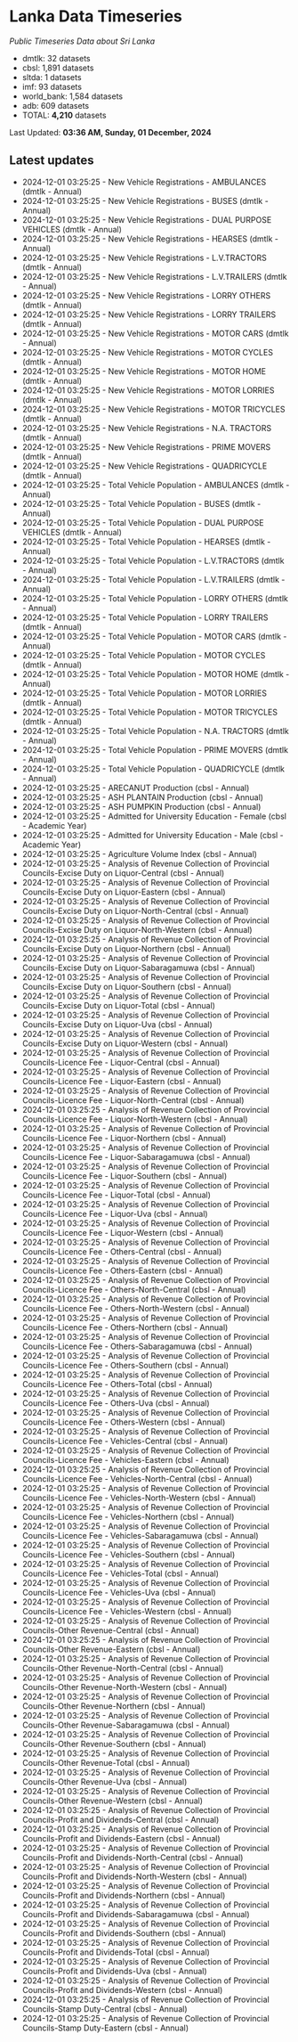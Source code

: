 # Lanka Data Timeseries
*Public Timeseries Data about Sri Lanka*

* dmtlk: 32 datasets
* cbsl: 1,891 datasets
* sltda: 1 datasets
* imf: 93 datasets
* world_bank: 1,584 datasets
* adb: 609 datasets
* TOTAL: **4,210** datasets

Last Updated: **03:36 AM, Sunday, 01 December, 2024**

## Latest updates

* 2024-12-01 03:25:25 - New Vehicle Registrations - AMBULANCES (dmtlk - Annual)
* 2024-12-01 03:25:25 - New Vehicle Registrations - BUSES (dmtlk - Annual)
* 2024-12-01 03:25:25 - New Vehicle Registrations - DUAL PURPOSE VEHICLES (dmtlk - Annual)
* 2024-12-01 03:25:25 - New Vehicle Registrations - HEARSES (dmtlk - Annual)
* 2024-12-01 03:25:25 - New Vehicle Registrations - L.V.TRACTORS (dmtlk - Annual)
* 2024-12-01 03:25:25 - New Vehicle Registrations - L.V.TRAILERS (dmtlk - Annual)
* 2024-12-01 03:25:25 - New Vehicle Registrations - LORRY OTHERS (dmtlk - Annual)
* 2024-12-01 03:25:25 - New Vehicle Registrations - LORRY TRAILERS (dmtlk - Annual)
* 2024-12-01 03:25:25 - New Vehicle Registrations - MOTOR CARS (dmtlk - Annual)
* 2024-12-01 03:25:25 - New Vehicle Registrations - MOTOR CYCLES (dmtlk - Annual)
* 2024-12-01 03:25:25 - New Vehicle Registrations - MOTOR HOME (dmtlk - Annual)
* 2024-12-01 03:25:25 - New Vehicle Registrations - MOTOR LORRIES (dmtlk - Annual)
* 2024-12-01 03:25:25 - New Vehicle Registrations - MOTOR TRICYCLES (dmtlk - Annual)
* 2024-12-01 03:25:25 - New Vehicle Registrations - N.A. TRACTORS (dmtlk - Annual)
* 2024-12-01 03:25:25 - New Vehicle Registrations - PRIME MOVERS (dmtlk - Annual)
* 2024-12-01 03:25:25 - New Vehicle Registrations - QUADRICYCLE (dmtlk - Annual)
* 2024-12-01 03:25:25 - Total Vehicle Population - AMBULANCES (dmtlk - Annual)
* 2024-12-01 03:25:25 - Total Vehicle Population - BUSES (dmtlk - Annual)
* 2024-12-01 03:25:25 - Total Vehicle Population - DUAL PURPOSE VEHICLES (dmtlk - Annual)
* 2024-12-01 03:25:25 - Total Vehicle Population - HEARSES (dmtlk - Annual)
* 2024-12-01 03:25:25 - Total Vehicle Population - L.V.TRACTORS (dmtlk - Annual)
* 2024-12-01 03:25:25 - Total Vehicle Population - L.V.TRAILERS (dmtlk - Annual)
* 2024-12-01 03:25:25 - Total Vehicle Population - LORRY OTHERS (dmtlk - Annual)
* 2024-12-01 03:25:25 - Total Vehicle Population - LORRY TRAILERS (dmtlk - Annual)
* 2024-12-01 03:25:25 - Total Vehicle Population - MOTOR CARS (dmtlk - Annual)
* 2024-12-01 03:25:25 - Total Vehicle Population - MOTOR CYCLES (dmtlk - Annual)
* 2024-12-01 03:25:25 - Total Vehicle Population - MOTOR HOME (dmtlk - Annual)
* 2024-12-01 03:25:25 - Total Vehicle Population - MOTOR LORRIES (dmtlk - Annual)
* 2024-12-01 03:25:25 - Total Vehicle Population - MOTOR TRICYCLES (dmtlk - Annual)
* 2024-12-01 03:25:25 - Total Vehicle Population - N.A. TRACTORS (dmtlk - Annual)
* 2024-12-01 03:25:25 - Total Vehicle Population - PRIME MOVERS (dmtlk - Annual)
* 2024-12-01 03:25:25 - Total Vehicle Population - QUADRICYCLE (dmtlk - Annual)
* 2024-12-01 03:25:25 - ARECANUT Production (cbsl - Annual)
* 2024-12-01 03:25:25 - ASH PLANTAIN Production (cbsl - Annual)
* 2024-12-01 03:25:25 - ASH PUMPKIN Production (cbsl - Annual)
* 2024-12-01 03:25:25 - Admitted for University Education - Female (cbsl - Academic Year)
* 2024-12-01 03:25:25 - Admitted for University Education - Male (cbsl - Academic Year)
* 2024-12-01 03:25:25 - Agriculture Volume Index (cbsl - Annual)
* 2024-12-01 03:25:25 - Analysis of Revenue Collection of Provincial Councils-Excise Duty on Liquor-Central (cbsl - Annual)
* 2024-12-01 03:25:25 - Analysis of Revenue Collection of Provincial Councils-Excise Duty on Liquor-Eastern (cbsl - Annual)
* 2024-12-01 03:25:25 - Analysis of Revenue Collection of Provincial Councils-Excise Duty on Liquor-North-Central (cbsl - Annual)
* 2024-12-01 03:25:25 - Analysis of Revenue Collection of Provincial Councils-Excise Duty on Liquor-North-Western (cbsl - Annual)
* 2024-12-01 03:25:25 - Analysis of Revenue Collection of Provincial Councils-Excise Duty on Liquor-Northern (cbsl - Annual)
* 2024-12-01 03:25:25 - Analysis of Revenue Collection of Provincial Councils-Excise Duty on Liquor-Sabaragamuwa (cbsl - Annual)
* 2024-12-01 03:25:25 - Analysis of Revenue Collection of Provincial Councils-Excise Duty on Liquor-Southern (cbsl - Annual)
* 2024-12-01 03:25:25 - Analysis of Revenue Collection of Provincial Councils-Excise Duty on Liquor-Total (cbsl - Annual)
* 2024-12-01 03:25:25 - Analysis of Revenue Collection of Provincial Councils-Excise Duty on Liquor-Uva (cbsl - Annual)
* 2024-12-01 03:25:25 - Analysis of Revenue Collection of Provincial Councils-Excise Duty on Liquor-Western (cbsl - Annual)
* 2024-12-01 03:25:25 - Analysis of Revenue Collection of Provincial Councils-Licence Fee - Liquor-Central (cbsl - Annual)
* 2024-12-01 03:25:25 - Analysis of Revenue Collection of Provincial Councils-Licence Fee - Liquor-Eastern (cbsl - Annual)
* 2024-12-01 03:25:25 - Analysis of Revenue Collection of Provincial Councils-Licence Fee - Liquor-North-Central (cbsl - Annual)
* 2024-12-01 03:25:25 - Analysis of Revenue Collection of Provincial Councils-Licence Fee - Liquor-North-Western (cbsl - Annual)
* 2024-12-01 03:25:25 - Analysis of Revenue Collection of Provincial Councils-Licence Fee - Liquor-Northern (cbsl - Annual)
* 2024-12-01 03:25:25 - Analysis of Revenue Collection of Provincial Councils-Licence Fee - Liquor-Sabaragamuwa (cbsl - Annual)
* 2024-12-01 03:25:25 - Analysis of Revenue Collection of Provincial Councils-Licence Fee - Liquor-Southern (cbsl - Annual)
* 2024-12-01 03:25:25 - Analysis of Revenue Collection of Provincial Councils-Licence Fee - Liquor-Total (cbsl - Annual)
* 2024-12-01 03:25:25 - Analysis of Revenue Collection of Provincial Councils-Licence Fee - Liquor-Uva (cbsl - Annual)
* 2024-12-01 03:25:25 - Analysis of Revenue Collection of Provincial Councils-Licence Fee - Liquor-Western (cbsl - Annual)
* 2024-12-01 03:25:25 - Analysis of Revenue Collection of Provincial Councils-Licence Fee - Others-Central (cbsl - Annual)
* 2024-12-01 03:25:25 - Analysis of Revenue Collection of Provincial Councils-Licence Fee - Others-Eastern (cbsl - Annual)
* 2024-12-01 03:25:25 - Analysis of Revenue Collection of Provincial Councils-Licence Fee - Others-North-Central (cbsl - Annual)
* 2024-12-01 03:25:25 - Analysis of Revenue Collection of Provincial Councils-Licence Fee - Others-North-Western (cbsl - Annual)
* 2024-12-01 03:25:25 - Analysis of Revenue Collection of Provincial Councils-Licence Fee - Others-Northern (cbsl - Annual)
* 2024-12-01 03:25:25 - Analysis of Revenue Collection of Provincial Councils-Licence Fee - Others-Sabaragamuwa (cbsl - Annual)
* 2024-12-01 03:25:25 - Analysis of Revenue Collection of Provincial Councils-Licence Fee - Others-Southern (cbsl - Annual)
* 2024-12-01 03:25:25 - Analysis of Revenue Collection of Provincial Councils-Licence Fee - Others-Total (cbsl - Annual)
* 2024-12-01 03:25:25 - Analysis of Revenue Collection of Provincial Councils-Licence Fee - Others-Uva (cbsl - Annual)
* 2024-12-01 03:25:25 - Analysis of Revenue Collection of Provincial Councils-Licence Fee - Others-Western (cbsl - Annual)
* 2024-12-01 03:25:25 - Analysis of Revenue Collection of Provincial Councils-Licence Fee - Vehicles-Central (cbsl - Annual)
* 2024-12-01 03:25:25 - Analysis of Revenue Collection of Provincial Councils-Licence Fee - Vehicles-Eastern (cbsl - Annual)
* 2024-12-01 03:25:25 - Analysis of Revenue Collection of Provincial Councils-Licence Fee - Vehicles-North-Central (cbsl - Annual)
* 2024-12-01 03:25:25 - Analysis of Revenue Collection of Provincial Councils-Licence Fee - Vehicles-North-Western (cbsl - Annual)
* 2024-12-01 03:25:25 - Analysis of Revenue Collection of Provincial Councils-Licence Fee - Vehicles-Northern (cbsl - Annual)
* 2024-12-01 03:25:25 - Analysis of Revenue Collection of Provincial Councils-Licence Fee - Vehicles-Sabaragamuwa (cbsl - Annual)
* 2024-12-01 03:25:25 - Analysis of Revenue Collection of Provincial Councils-Licence Fee - Vehicles-Southern (cbsl - Annual)
* 2024-12-01 03:25:25 - Analysis of Revenue Collection of Provincial Councils-Licence Fee - Vehicles-Total (cbsl - Annual)
* 2024-12-01 03:25:25 - Analysis of Revenue Collection of Provincial Councils-Licence Fee - Vehicles-Uva (cbsl - Annual)
* 2024-12-01 03:25:25 - Analysis of Revenue Collection of Provincial Councils-Licence Fee - Vehicles-Western (cbsl - Annual)
* 2024-12-01 03:25:25 - Analysis of Revenue Collection of Provincial Councils-Other Revenue-Central (cbsl - Annual)
* 2024-12-01 03:25:25 - Analysis of Revenue Collection of Provincial Councils-Other Revenue-Eastern (cbsl - Annual)
* 2024-12-01 03:25:25 - Analysis of Revenue Collection of Provincial Councils-Other Revenue-North-Central (cbsl - Annual)
* 2024-12-01 03:25:25 - Analysis of Revenue Collection of Provincial Councils-Other Revenue-North-Western (cbsl - Annual)
* 2024-12-01 03:25:25 - Analysis of Revenue Collection of Provincial Councils-Other Revenue-Northern (cbsl - Annual)
* 2024-12-01 03:25:25 - Analysis of Revenue Collection of Provincial Councils-Other Revenue-Sabaragamuwa (cbsl - Annual)
* 2024-12-01 03:25:25 - Analysis of Revenue Collection of Provincial Councils-Other Revenue-Southern (cbsl - Annual)
* 2024-12-01 03:25:25 - Analysis of Revenue Collection of Provincial Councils-Other Revenue-Total (cbsl - Annual)
* 2024-12-01 03:25:25 - Analysis of Revenue Collection of Provincial Councils-Other Revenue-Uva (cbsl - Annual)
* 2024-12-01 03:25:25 - Analysis of Revenue Collection of Provincial Councils-Other Revenue-Western (cbsl - Annual)
* 2024-12-01 03:25:25 - Analysis of Revenue Collection of Provincial Councils-Profit and Dividends-Central (cbsl - Annual)
* 2024-12-01 03:25:25 - Analysis of Revenue Collection of Provincial Councils-Profit and Dividends-Eastern (cbsl - Annual)
* 2024-12-01 03:25:25 - Analysis of Revenue Collection of Provincial Councils-Profit and Dividends-North-Central (cbsl - Annual)
* 2024-12-01 03:25:25 - Analysis of Revenue Collection of Provincial Councils-Profit and Dividends-North-Western (cbsl - Annual)
* 2024-12-01 03:25:25 - Analysis of Revenue Collection of Provincial Councils-Profit and Dividends-Northern (cbsl - Annual)
* 2024-12-01 03:25:25 - Analysis of Revenue Collection of Provincial Councils-Profit and Dividends-Sabaragamuwa (cbsl - Annual)
* 2024-12-01 03:25:25 - Analysis of Revenue Collection of Provincial Councils-Profit and Dividends-Southern (cbsl - Annual)
* 2024-12-01 03:25:25 - Analysis of Revenue Collection of Provincial Councils-Profit and Dividends-Total (cbsl - Annual)
* 2024-12-01 03:25:25 - Analysis of Revenue Collection of Provincial Councils-Profit and Dividends-Uva (cbsl - Annual)
* 2024-12-01 03:25:25 - Analysis of Revenue Collection of Provincial Councils-Profit and Dividends-Western (cbsl - Annual)
* 2024-12-01 03:25:25 - Analysis of Revenue Collection of Provincial Councils-Stamp Duty-Central (cbsl - Annual)
* 2024-12-01 03:25:25 - Analysis of Revenue Collection of Provincial Councils-Stamp Duty-Eastern (cbsl - Annual)